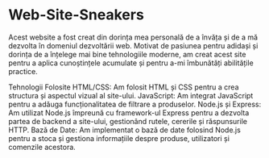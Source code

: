 # Web-Site-Sneakers
Acest website a fost creat din dorința mea personală de a învăța și de a mă dezvolta în domeniul dezvoltării web. Motivat de pasiunea pentru adidași și dorința de a înțelege mai bine tehnologiile moderne, am creat acest site pentru a aplica cunoștințele acumulate și pentru a-mi îmbunătăți abilitățile practice.

Tehnologii Folosite
HTML/CSS: Am folosit HTML și CSS pentru a crea structura și aspectul vizual al site-ului.
JavaScript: Am integrat JavaScript pentru a adăuga funcționalitatea de filtrare a produselor.
Node.js și Express: Am utilizat Node.js împreună cu framework-ul Express pentru a dezvolta partea de backend a site-ului, gestionând rutele, cererile și răspunsurile HTTP.
Bază de Date: Am implementat o bază de date folosind Node.js pentru a stoca și gestiona informațiile despre produse, utilizatori și comenzile acestora.
